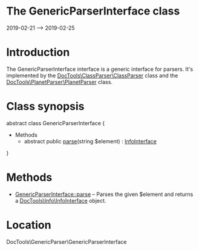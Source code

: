 The GenericParserInterface class
================
2019-02-21 --> 2019-02-25




Introduction
============

The GenericParserInterface interface is a generic interface for parsers.
It's implemented by the [DocTools\ClassParser\ClassParser](https://github.com/lingtalfi/DocTools/blob/master/doc/api/DocTools/ClassParser/ClassParser.md) class and the [DocTools\PlanetParser\PlanetParser](https://github.com/lingtalfi/DocTools/blob/master/doc/api/DocTools/PlanetParser/PlanetParser.md) class.



Class synopsis
==============


abstract class <span class="pl-k">GenericParserInterface</span>  {

- Methods
    - abstract public [parse](https://github.com/lingtalfi/DocTools/blob/master/doc/api/DocTools/GenericParser/GenericParserInterface/parse.md)(string $element) : [InfoInterface](https://github.com/lingtalfi/DocTools/blob/master/doc/api/DocTools/Info/InfoInterface.md)

}






Methods
==============

- [GenericParserInterface::parse](https://github.com/lingtalfi/DocTools/blob/master/doc/api/DocTools/GenericParser/GenericParserInterface/parse.md) &ndash; Parses the given $element and returns a [DocTools\Info\InfoInterface](https://github.com/lingtalfi/DocTools/blob/master/doc/api/DocTools/Info/InfoInterface.md) object.




Location
=============
DocTools\GenericParser\GenericParserInterface